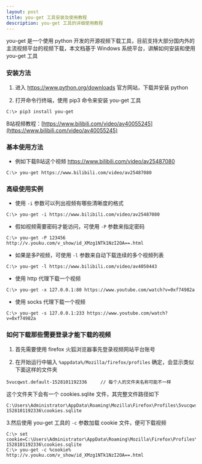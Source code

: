 ```yaml
---
layout: post
title: you-get 工具安装及使用教程
description: you-get 工具的详细使用教程
---
```


you-get 是一个使用 python 开发的开源视频下载工具，目前支持大部分国内外的主流视频平台的视频下载，本文档基于 Windows 系统平台，讲解如何安装和使用 you-get 工具

### 安装方法

1. 进入 https://www.python.org/downloads 官方网站，下载并安装 python

2. 打开命令行终端，使用 pip3 命令来安装 you-get 工具

```
C:\> pip3 install you-get
```

B站视频教程：[https://www.bilibili.com/video/av40055245](https://www.bilibili.com/video/av40055245)

### 基本使用方法

- 例如下载B站这个视频 https://www.bilibili.com/video/av25487080

```
C:\> you-get https://www.bilibili.com/video/av25487080
```  


### 高级使用实例

- 使用 `-i` 参数可以列出视频有哪些清晰度的格式

```
C:\> you-get -i https://www.bilibili.com/video/av25487080
```  

- 假如视频需要密码才能访问，可使用 `-P` 参数来指定密码

```
C:\> you-get -P 123456 http://v.youku.com/v_show/id_XMzg1NTk1NzI2OA==.html
```  

- 如果是多P视频，可使用 `-l` 参数来自动下载连续的多个视频列表

```
C:\> you-get -l https://www.bilibili.com/video/av4050443
```  

- 使用 http 代理下载一个视频

```
C:\> you-get -x 127.0.0.1:80 https://www.youtube.com/watch?v=0xf74982a
```

- 使用 socks 代理下载一个视频

```
C:\> you-get -s 127.0.0.1:233 https://www.youtube.com/watch?v=0xf74982a
```

### 如何下载那些需要登录才能下载的视频

1. 首先需要使用 firefox 火狐浏览器事先登录视频网站平台账号  

2. 在开始运行中输入 `%appdata%/Mozilla/firefox/profiles` 确定，会显示类似下面这样的文件夹

```
5vucqwst.default-1528101192336     // 每个人的文件夹名称可能不一样
```

这个文件夹下会有一个 cookies.sqlite 文件，其完整文件路径如下

```
C:\Users\Administrator\AppData\Roaming\Mozilla\Firefox\Profiles\5vucqwst.default-1528101192336\cookies.sqlite
```

3.然后使用 you-get 工具的 `-c` 参数加载 cookie 文件，便可下载视频

```
C:\> set cookie=C:\Users\Administrator\AppData\Roaming\Mozilla\Firefox\Profiles\5vucqwst.default-1528101192336\cookies.sqlite
C:\> you-get -c %cookie% http://v.youku.com/v_show/id_XMzg1NTk1NzI2OA==.html
```

